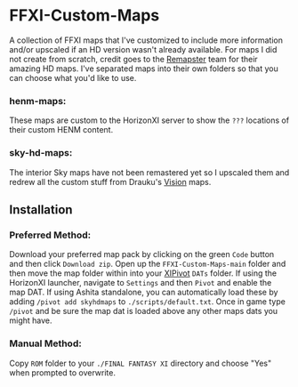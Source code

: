 # FFXI-Custom-Maps
A collection of FFXI maps that I've customized to include more information and/or upscaled if an HD version wasn't already available.  For maps I did not create from scratch, credit goes to the [Remapster](https://remapster.com/) team for their amazing HD maps.  I've separated maps into their own folders so that you can choose what you'd like to use.  

### henm-maps:
These maps are custom to the HorizonXI server to show the `???` locations of their custom HENM content.
### sky-hd-maps:
The interior Sky maps have not been remastered yet so I upscaled them and redrew all the custom stuff from Drauku's [Vision](https://github.com/Drauku/FFXI-Vision) maps.

## Installation
### Preferred Method:
Download your preferred map pack by clicking on the green `Code` button and then click `Download zip`.  Open up the `FFXI-Custom-Maps-main` folder and then move the map folder within into your [XIPivot](https://github.com/Shirk/XIPivot) `DATs` folder.  If using the HorizonXI launcher, navigate to `Settings` and then `Pivot` and enable the map DAT.  If using Ashita standalone, you can automatically load these by adding `/pivot add skyhdmaps` to `./scripts/default.txt`.  Once in game type `/pivot` and be sure the map dat is loaded above any other maps dats you might have.

### Manual Method:
Copy `ROM` folder to your `./FINAL FANTASY XI` directory and choose "Yes" when prompted to overwrite.  
